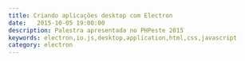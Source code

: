 ```yaml
---
title: Criando aplicações desktop com Electron
date:   2015-10-05 19:00:00
description: Palestra apresentada no PHPeste 2015
keywords: electron,io.js,desktop,application,html,css,javascript
category: electron
---
```


<script async class="speakerdeck-embed" data-id="73cf7236897b4bb488401431c921b5d6" data-ratio="1.77777777777778" src="//speakerdeck.com/assets/embed.js"></script>
